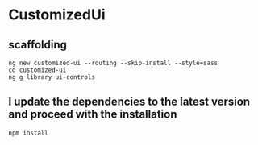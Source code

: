 # CustomizedUi

## scaffolding

```shell
ng new customized-ui --routing --skip-install --style=sass
cd customized-ui
ng g library ui-controls
```

## I update the dependencies to the latest version and proceed with the installation

```shell
npm install
```
